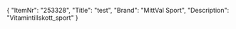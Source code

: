 {
  "ItemNr": "253328",
  "Title": "test",
  "Brand": "MittVal Sport",
  "Description": "Vitamintillskott_sport"
}